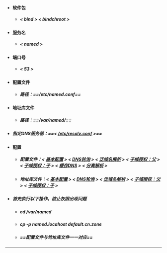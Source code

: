 - #### 软件包
	 - ##### < bind > < bindchroot >
- #### 服务名
	- ##### < named >
- #### 端口号
	- ##### < 53 >
- #### 配置文件
	- ##### 路径：==/etc/named.conf==
- #### 地址库文件
	- ##### 路径：==/var/named/==
- ##### 指定DNS服务器：==<  [/etc/resolv.conf](https://github.com/guiaiy/linux/blob/master/DNS/resolv.conf) >==
- #### 配置
	- ##### 配置文件：< [基本配置](https://github.com/guiaiy/linux/blob/master/DNS/default.cn.zone) > < [DNS轮询](https://github.com/guiaiy/linux/blob/master/DNS/namedlunxun.conf) > < [泛域名解析](https://github.com/guiaiy/linux/blob/master/DNS/fanyuming.conf) > < [子域授权：父](https://github.com/guiaiy/linux/blob/master/DNS/namedfu.conf) > < [子域授权：子](https://github.com/guiaiy/linux/blob/master/DNS/zi.conf) > < [缓存DNS](https://github.com/guiaiy/linux/blob/master/DNS/huancun.conf) > < [分离解析](https://github.com/guiaiy/linux/blob/master/DNS/split.conf) >
	- ##### 地址库文件：< [基本配置](https://github.com/guiaiy/linux/blob/master/DNS/default.cn.zone) > < [DNS轮询](https://github.com/guiaiy/linux/blob/master/DNS/lunxun.cn.zone) > < [泛域名解析](https://github.com/guiaiy/linux/blob/master/DNS/fanyuming.cn.zone) > < [子域授权：父](https://github.com/guiaiy/linux/blob/master/DNS/fu.cn.zone) > < [子域授权：子](https://github.com/guiaiy/linux/blob/master/DNS/zi.fu.cn.zone) >
- ##### 首先执行以下操作，防止权限出现问题
	- ##### cd /var/named
	- ##### cp -p named.locahost default.cn.zone
	- ##### ==配置文件与地址库文件一一对应==
	
---
